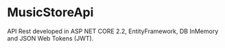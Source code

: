 # MusicStoreApi
API Rest developed in ASP NET CORE 2.2, EntityFramework, DB InMemory and JSON Web Tokens (JWT).
